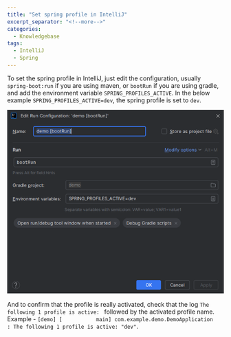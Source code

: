 ```yaml
---
title: "Set spring profile in IntelliJ"
excerpt_separator: "<!--more-->"
categories:
  - Knowledgebase
tags:
  - IntelliJ
  - Spring
---
```


To set the spring profile in IntelliJ, just edit the configuration, usually `spring-boot:run` if you are using maven, or `bootRun` if you are using gradle, and add the environment variable `SPRING_PROFILES_ACTIVE`.
In the below example `SPRING_PROFILES_ACTIVE=dev`, the spring profile is set to `dev`. 

![IntelliJ edit configuration](/assets/images/2024/09/intellij_spring_profile.png)

And to confirm that the profile is really activated, check that the log `The following 1 profile is active: ` followed by the activated profile name.
Example - `[demo] [           main] com.example.demo.DemoApplication         : The following 1 profile is active: "dev"`.

